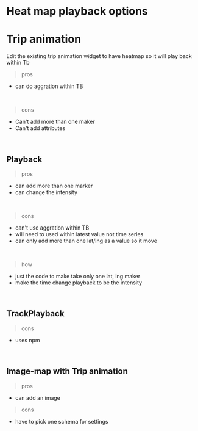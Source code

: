 # Heat map playback options

# Trip animation
Edit the existing trip animation widget to have heatmap so it will play back within Tb 
<br>


> pros
* can do aggration within TB &nbsp;
<br>

> cons
* Can't add more than one maker
* Can't add attributes
<br>

## Playback
> pros
* can add more than one marker
* can change the intensity 
<br>

> cons
* can't use aggration within TB
* will need to used within latest value not time series
* can only add more than one lat/lng as a value so it move
<br>

> how
* just the code to make take only one lat, lng maker 
* make the time change playback to be the intensity 
<br>

## TrackPlayback
> cons
* uses npm
<br>

## Image-map with Trip animation
> pros
* can add an image

> cons
* have to pick one schema for settings
<br>
